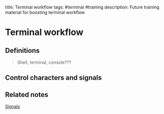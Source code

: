 title: Terminal workflow
tags: #terminal #training
description: Future training material for boosting terminal workflow

Terminal workflow
=================

Definitions
-----------

> Shell, terminal, console???

Control characters and signals
------------------------------

Related notes
-------------

[Signals]

  [Terminal workflow]: #terminal-workflow
  [Definitions]: #definitions
  [Control characters and signals]: #control-characters-and-signals
  [Related notes]: #related-notes
  [Signals]: ./signals.md
